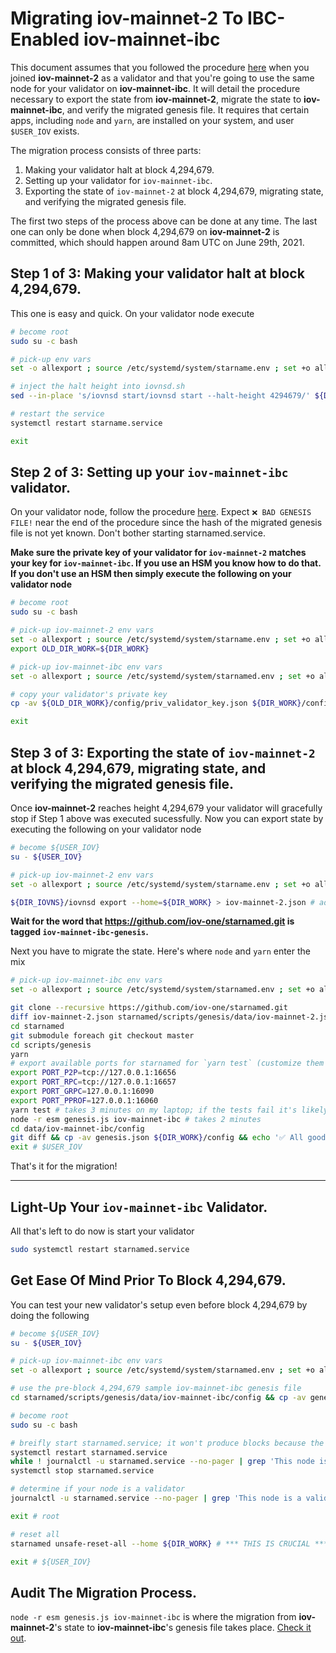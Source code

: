 # Migrating iov-mainnet-2 To IBC-Enabled iov-mainnet-ibc

This document assumes that you followed the procedure [here](https://docs.starname.me/for-validators/mainnet) when you joined **iov-mainnet-2** as a validator and that you're going to use the same node for your validator on **iov-mainnet-ibc**.  It will detail the procedure necessary to export the state from **iov-mainnet-2**, migrate the state to **iov-mainnet-ibc**, and verify the migrated genesis file.  It requires that certain apps, including `node` and `yarn`, are installed on your system, and user `$USER_IOV` exists.

The migration process consists of three parts:
1. Making your validator halt at block 4,294,679.
1. Setting up your validator for `iov-mainnet-ibc`.
1. Exporting the state of `iov-mainnet-2` at block 4,294,679, migrating state, and verifying the migrated genesis file.

The first two steps of the process above can be done at any time.  The last one can only be done when block 4,294,679 on **iov-mainnet-2** is committed, which should happen around 8am UTC on June 29th, 2021.


## Step 1 of 3: Making your validator halt at block 4,294,679.

This one is easy and quick.  On your validator node execute

```sh
# become root
sudo su -c bash

# pick-up env vars
set -o allexport ; source /etc/systemd/system/starname.env ; set +o allexport

# inject the halt height into iovnsd.sh
sed --in-place 's/iovnsd start/iovnsd start --halt-height 4294679/' ${DIR_IOVNS}/iovnsd.sh

# restart the service
systemctl restart starname.service

exit
```


## Step 2 of 3: Setting up your `iov-mainnet-ibc` validator.

On your validator node, follow the procedure [here](README.md).  Expect `❌ BAD GENESIS FILE!` near the end of the procedure since the hash of the migrated genesis file is not yet known.  Don't bother starting starnamed.service.

**Make sure the private key of your validator for `iov-mainnet-2` matches your key for `iov-mainnet-ibc`.  If you use an HSM you know how to do that.  If you don't use an HSM then simply execute the following on your validator node**

```sh
# become root
sudo su -c bash

# pick-up iov-mainnet-2 env vars
set -o allexport ; source /etc/systemd/system/starname.env ; set +o allexport # iov-mainnet-2
export OLD_DIR_WORK=${DIR_WORK}

# pick-up iov-mainnet-ibc env vars
set -o allexport ; source /etc/systemd/system/starnamed.env ; set +o allexport # iov-mainnet-ibc

# copy your validator's private key
cp -av ${OLD_DIR_WORK}/config/priv_validator_key.json ${DIR_WORK}/config

exit
```


## Step 3 of 3: Exporting the state of `iov-mainnet-2` at block 4,294,679, migrating state, and verifying the migrated genesis file.

Once **iov-mainnet-2** reaches height 4,294,679 your validator will gracefully stop if Step 1 above was executed sucessfully.  Now you can export state by executing the following on your validator node

```sh
# become ${USER_IOV}
su - ${USER_IOV}

# pick-up iov-mainnet-2 env vars
set -o allexport ; source /etc/systemd/system/starname.env ; set +o allexport # iov-mainnet-2

${DIR_IOVNS}/iovnsd export --home=${DIR_WORK} > iov-mainnet-2.json # add --height 4294679 if you want but it should be that by virtue of the halt-height
```

**Wait for the word that https://github.com/iov-one/starnamed.git is tagged `iov-mainnet-ibc-genesis`.**

Next you have to migrate the state.  Here's where `node` and `yarn` enter the mix

```sh
# pick-up iov-mainnet-ibc env vars
set -o allexport ; source /etc/systemd/system/starnamed.env ; set +o allexport # iov-mainnet-ibc

git clone --recursive https://github.com/iov-one/starnamed.git
diff iov-mainnet-2.json starnamed/scripts/genesis/data/iov-mainnet-2.json && echo '✅ All good!' || echo '❌ Exported state mismatch!'
cd starnamed
git submodule foreach git checkout master
cd scripts/genesis
yarn
# export available ports for starnamed for `yarn test` (customize them if necessary)
export PORT_P2P=tcp://127.0.0.1:16656
export PORT_RPC=tcp://127.0.0.1:16657
export PORT_GRPC=127.0.0.1:16090
export PORT_PPROF=127.0.0.1:16060
yarn test # takes 3 minutes on my laptop; if the tests fail it's likely due to port collisions; change the PORT_*s above and re-try
node -r esm genesis.js iov-mainnet-ibc # takes 2 minutes
cd data/iov-mainnet-ibc/config
git diff && cp -av genesis.json ${DIR_WORK}/config && echo '✅ All good!' || echo '❌ BAD genesis file!'
exit # $USER_IOV
```

That's it for the migration!


<hr style="width:100%;"></hr>

## Light-Up Your `iov-mainnet-ibc` Validator.

All that's left to do now is start your validator

```sh
sudo systemctl restart starnamed.service
```


## Get Ease Of Mind Prior To Block 4,294,679.

You can test your new validator's setup even before block 4,294,679 by doing the following

```sh
# become ${USER_IOV}
su - ${USER_IOV}

# pick-up iov-mainnet-ibc env vars
set -o allexport ; source /etc/systemd/system/starnamed.env ; set +o allexport # iov-mainnet-ibc

# use the pre-block 4,294,679 sample iov-mainnet-ibc genesis file
cd starnamed/scripts/genesis/data/iov-mainnet-ibc/config && cp -av genesis.json ${DIR_WORK}/config

# become root
sudo su -c bash

# breifly start starnamed.service; it won't produce blocks because the network (seed node) is offline
systemctl restart starnamed.service
while ! journalctl -u starnamed.service --no-pager | grep 'This node is a ' ; do sleep 1 ; done
systemctl stop starnamed.service

# determine if your node is a validator
journalctl -u starnamed.service --no-pager | grep 'This node is a validator' && echo '✅ You are golden!' || echo '❌ BAD validator private key!'

exit # root

# reset all
starnamed unsafe-reset-all --home ${DIR_WORK} # *** THIS IS CRUCIAL ***

exit # ${USER_IOV}
```

## Audit The Migration Process. ##

`node -r esm genesis.js iov-mainnet-ibc` is where the migration from **iov-mainnet-2**'s state to **iov-mainnet-ibc**'s genesis file takes place. [Check it out](genesis.js).
